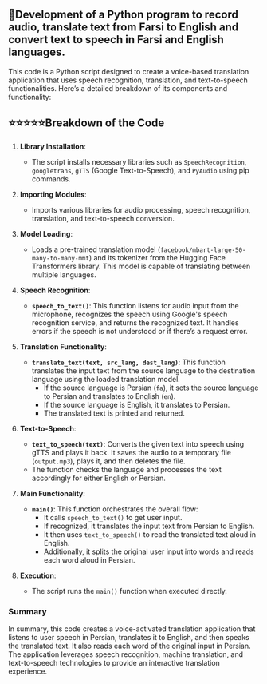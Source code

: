 ## :musical_note:Development of a Python program to record audio, translate text from Farsi to English and convert text to speech in Farsi and English languages.
This code is a Python script designed to create a voice-based translation application that uses speech recognition, translation, and text-to-speech functionalities. Here’s a detailed breakdown of its components and functionality:

## :star::star::star::star::star:Breakdown of the Code

1. **Library Installation**:
   - The script installs necessary libraries such as `SpeechRecognition`, `googletrans`, `gTTS` (Google Text-to-Speech), and `PyAudio` using pip commands.

2. **Importing Modules**:
   - Imports various libraries for audio processing, speech recognition, translation, and text-to-speech conversion.

3. **Model Loading**:
   - Loads a pre-trained translation model (`facebook/mbart-large-50-many-to-many-mmt`) and its tokenizer from the Hugging Face Transformers library. This model is capable of translating between multiple languages.

4. **Speech Recognition**:
   - **`speech_to_text()`**: This function listens for audio input from the microphone, recognizes the speech using Google's speech recognition service, and returns the recognized text. It handles errors if the speech is not understood or if there’s a request error.

5. **Translation Functionality**:
   - **`translate_text(text, src_lang, dest_lang)`**: This function translates the input text from the source language to the destination language using the loaded translation model. 
     - If the source language is Persian (`fa`), it sets the source language to Persian and translates to English (`en`).
     - If the source language is English, it translates to Persian.
     - The translated text is printed and returned.

6. **Text-to-Speech**:
   - **`text_to_speech(text)`**: Converts the given text into speech using gTTS and plays it back. It saves the audio to a temporary file (`output.mp3`), plays it, and then deletes the file.
   - The function checks the language and processes the text accordingly for either English or Persian.

7. **Main Functionality**:
   - **`main()`**: This function orchestrates the overall flow:
     - It calls `speech_to_text()` to get user input.
     - If recognized, it translates the input text from Persian to English.
     - It then uses `text_to_speech()` to read the translated text aloud in English.
     - Additionally, it splits the original user input into words and reads each word aloud in Persian.

8. **Execution**:
   - The script runs the `main()` function when executed directly.

### Summary
In summary, this code creates a voice-activated translation application that listens to user speech in Persian, translates it to English, and then speaks the translated text. It also reads each word of the original input in Persian. The application leverages speech recognition, machine translation, and text-to-speech technologies to provide an interactive translation experience.
